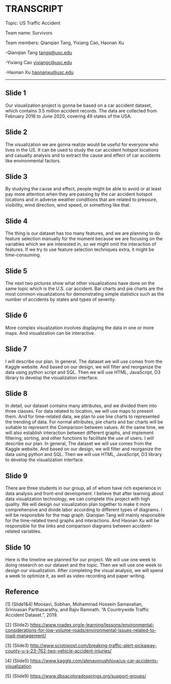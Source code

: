 # TRANSCRIPT

Topic: US Traffic Accident

Team name: Survivors

Team members: Qianqian Tang, Yixiang Cao, Haonan Xu


-Qianqian Tang <tangq@usc.edu>

-Yixiang Cao <yixiangc@usc.edu>

-Haonan Xu <haonanxu@usc.edu>

---

## Slide 1
Our visualization project is gonna be based on a car accident dataset, which contains 3.5 million accident records. The data are collected from February 2016 to June 2020, covering 49 states of the USA.
## Slide 2
The visualization we are gonna realize would be useful for everyone who lives in the US. It can be used to study the car accident hotspot locations and casualty analysis and to extract the cause and effect of car accidents like environmental factors.
## Slide 3
By studying the cause and effect, people might be able to avoid or at least pay more attention when they are passing by the car accident hotspot locations and in adverse weather conditions that are related to pressure, visibility, wind direction, wind speed, or something like that.
## Slide 4
The thing is our dataset has too many features, and we are planning to do feature selection manually for the moment because we are focusing on the variables which we are interested in, so we might omit the interaction of features. If we try to use feature selection techniques extra, it might be time-consuming.
## Slide 5
The next two pictures show what other visualizations have done on the same topic which is the U.S. car accident. Bar charts and pie charts are the most common visualizations for demonstrating simple statistics such as the number of accidents by states and types of severity.  
## Slide 6
More complex visualization involves displaying the data in one or more maps. And visualization can be interactive.
## Slide 7
I will describe our plan. In general, The dataset we will use comes from the Kaggle website. And based on our design, we will filter and reorganize the data using python script and SQL. Then we will use HTML, JavaScript, D3 library to develop the visualization interface. 
## Slide 8
In detail, our dataset contains many attributes, and we divided them into three classes. For data related to location, we will use maps to present them. And for time-related data, we plan to use line charts to represented the trending of data. For normal attributes, pie charts and bar charts will be suitable to represent the 
Comparison between values. At the same time, we will also establish interaction between different graphs, and implement filtering, sorting, and other functions to facilitate the use of users. 
I will describe our plan. In general, The dataset we will use comes from the Kaggle website. And based on our design, we will filter and reorganize the data using python and SQL. Then we will use HTML, JavaScript, D3 library to develop the visualization interface. 
## Slide 9
There are three students in our group, all of whom have rich experience in data analysis and front-end development. I believe that after learning about data visualization technology, we can complete this project with high quality. 
We will design our visualization plan together to make it more comprehensive and divide labor according to different types of diagrams. 
I will be responsible for the map graph. Qianqian Tang will mainly responsible for the time-related trend graphs and interactions. And Haonan Xu will be responsible for the links and comparison diagrams between accident-related variables.
## Slide 10
Here is the timeline we planned for our project. We will use one week to doing research on our dataset and the topic. Then we will use one week to design our visualization. 
After completing the visual analysis, we will spend a week to optimize it, as well as video recording and paper writing. 
## Reference
[1] (Slide1&4) Moosavi, Sobhan, Mohammad Hossein Samavatian, Srinivasan Parthasarathy, and Rajiv Ramnath. “A Countrywide Traffic Accident Dataset.”, 2019.

[2] (Slide2) https://www.roadex.org/e-learning/lessons/environmental-considerations-for-low-volume-roads/environmental-issues-related-to-road-management/

[3] (Slide3) http://www.sciotopost.com/breaking-traffic-alert-pickaway-county-u-s-23-762-two-vehicle-accident-injuries/

[4] (Slide5) https://www.kaggle.com/alenavorushilova/us-car-accidents-visualization

[5] (Slide9) https://www.dbsacoloradosprings.org/support-groups/


 
